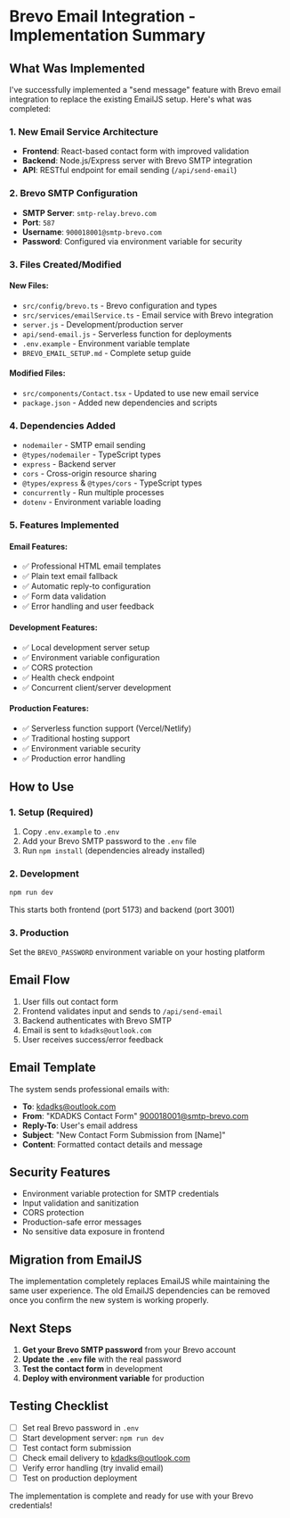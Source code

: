 # Brevo Email Integration - Implementation Summary

## What Was Implemented

I've successfully implemented a "send message" feature with Brevo email integration to replace the existing EmailJS setup. Here's what was completed:

### 1. New Email Service Architecture
- **Frontend**: React-based contact form with improved validation
- **Backend**: Node.js/Express server with Brevo SMTP integration
- **API**: RESTful endpoint for email sending (`/api/send-email`)

### 2. Brevo SMTP Configuration
- **SMTP Server**: `smtp-relay.brevo.com`
- **Port**: `587`
- **Username**: `900018001@smtp-brevo.com`
- **Password**: Configured via environment variable for security

### 3. Files Created/Modified

#### New Files:
- `src/config/brevo.ts` - Brevo configuration and types
- `src/services/emailService.ts` - Email service with Brevo integration
- `server.js` - Development/production server
- `api/send-email.js` - Serverless function for deployments
- `.env.example` - Environment variable template
- `BREVO_EMAIL_SETUP.md` - Complete setup guide

#### Modified Files:
- `src/components/Contact.tsx` - Updated to use new email service
- `package.json` - Added new dependencies and scripts

### 4. Dependencies Added
- `nodemailer` - SMTP email sending
- `@types/nodemailer` - TypeScript types
- `express` - Backend server
- `cors` - Cross-origin resource sharing
- `@types/express` & `@types/cors` - TypeScript types
- `concurrently` - Run multiple processes
- `dotenv` - Environment variable loading

### 5. Features Implemented

#### Email Features:
- ✅ Professional HTML email templates
- ✅ Plain text email fallback
- ✅ Automatic reply-to configuration
- ✅ Form data validation
- ✅ Error handling and user feedback

#### Development Features:
- ✅ Local development server setup
- ✅ Environment variable configuration
- ✅ CORS protection
- ✅ Health check endpoint
- ✅ Concurrent client/server development

#### Production Features:
- ✅ Serverless function support (Vercel/Netlify)
- ✅ Traditional hosting support
- ✅ Environment variable security
- ✅ Production error handling

## How to Use

### 1. Setup (Required)
1. Copy `.env.example` to `.env`
2. Add your Brevo SMTP password to the `.env` file
3. Run `npm install` (dependencies already installed)

### 2. Development
```bash
npm run dev
```
This starts both frontend (port 5173) and backend (port 3001)

### 3. Production
Set the `BREVO_PASSWORD` environment variable on your hosting platform

## Email Flow

1. User fills out contact form
2. Frontend validates input and sends to `/api/send-email`
3. Backend authenticates with Brevo SMTP
4. Email is sent to `kdadks@outlook.com`
5. User receives success/error feedback

## Email Template

The system sends professional emails with:
- **To**: kdadks@outlook.com
- **From**: "KDADKS Contact Form" <900018001@smtp-brevo.com>
- **Reply-To**: User's email address
- **Subject**: "New Contact Form Submission from [Name]"
- **Content**: Formatted contact details and message

## Security Features

- Environment variable protection for SMTP credentials
- Input validation and sanitization
- CORS protection
- Production-safe error messages
- No sensitive data exposure in frontend

## Migration from EmailJS

The implementation completely replaces EmailJS while maintaining the same user experience. The old EmailJS dependencies can be removed once you confirm the new system is working properly.

## Next Steps

1. **Get your Brevo SMTP password** from your Brevo account
2. **Update the `.env` file** with the real password
3. **Test the contact form** in development
4. **Deploy with environment variable** for production

## Testing Checklist

- [ ] Set real Brevo password in `.env`
- [ ] Start development server: `npm run dev`
- [ ] Test contact form submission
- [ ] Check email delivery to kdadks@outlook.com
- [ ] Verify error handling (try invalid email)
- [ ] Test on production deployment

The implementation is complete and ready for use with your Brevo credentials!